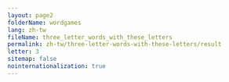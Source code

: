 ```yaml
---
layout: page2
folderName: wordgames
lang: zh-tw
fileName: three_letter_words_with_these_letters
permalink: zh-tw/three-letter-words-with-these-letters/result
letter: 3
sitemap: false
nointernationalization: true   
---
```


